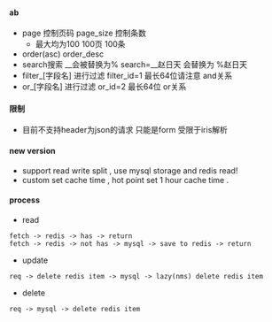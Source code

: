 #### ab

* page 控制页码 page_size 控制条数
    * 最大均为100 100页 100条
* order(asc) order_desc
* search搜索 __会被替换为% search=__赵日天 会替换为 %赵日天
* filter_[字段名] 进行过滤 filter_id=1 最长64位请注意 and关系
* or_[字段名] 进行过滤 or_id=2 最长64位 or关系

#### 限制

* 目前不支持header为json的请求 只能是form 受限于iris解析

#### new version

* support read write split , use mysql storage and redis read!
* custom set cache time , hot point set 1 hour cache time .

#### process

* read

```
fetch -> redis -> has -> return
fetch -> redis -> not has -> mysql -> save to redis -> return
```

* update

```
req -> delete redis item -> mysql -> lazy(nms) delete redis item
```

* delete

```
req -> mysql -> delete redis item
```
